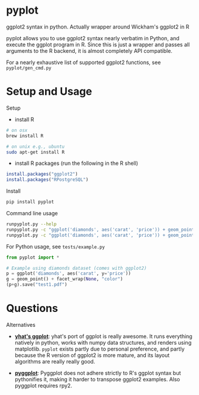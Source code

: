 pyplot
=================

ggplot2 syntax in python.  Actually wrapper around Wickham's ggplot2 in R

pyplot allows you to use ggplot2 syntax nearly verbatim in Python,
and execute the ggplot program in R.  Since this is just a wrapper
and passes all arguments to the R backend, it is almost completely
API compatible.  

For a nearly exhaustive list of supported ggplot2 functions, see `pyplot/gen_cmd.py`





Setup and Usage
===================


Setup

* install R 

```bash
# on osx
brew install R

# on unix e.g., ubuntu
sudo apt-get install R
```

* install R packages (run the following in the R shell)

```r
install.packages("ggplot2") 
install.packages("RPostgreSQL")
```
        


Install

```bash
pip install pyplot
```

Command line usage 

```bash
runpyplot.py --help
runpyplot.py -c "ggplot('diamonds', aes('carat', 'price')) + geom_point()" -o test.pdf
runpyplot.py -c "ggplot('diamonds', aes('carat', 'price')) + geom_point()" -csv foo.csv
```

For Python usage, see `tests/example.py` 

```python
from pyplot import *

# Example using diamonds dataset (comes with ggplot2)
p = ggplot('diamonds', aes('carat', y='price'))
g = geom_point() + facet_wrap(None, "color")
(p+g).save("test1.pdf")
```


        

Questions 
===============

Alternatives

* **[yhat's ggplot](http://ggplot.yhathq.com/)**:  yhat's
port of ggplot is really awesome.  It runs everything natively in
python, works with numpy data structures, and renders using matplotlib.
`pyplot` exists partly due to personal preference, and partly because
the R version of ggplot2 is more mature, and its layout algorithms are
really really good.

* **[pyggplot](http://pypi.python.org/pypi/pyggplot/)**: Pyggplot does not adhere
strictly to R's ggplot syntax but pythonifies it, making it harder to transpose
ggplot2 examples. Also pyggplot requires rpy2.


